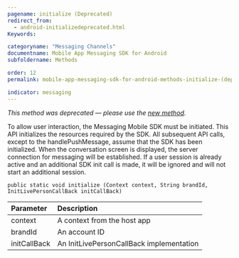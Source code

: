 ```yaml
---
pagename: initialize (Deprecated)
redirect_from:
  - android-initializedeprecated.html
Keywords:

categoryname: "Messaging Channels"
documentname: Mobile App Messaging SDK for Android
subfoldername: Methods

order: 12
permalink: mobile-app-messaging-sdk-for-android-methods-initialize-(deprecated).html

indicator: messaging
---
```


*This method was deprecated — please use the [new method](android-initializeproperties.html).*

To allow user interaction, the Messaging Mobile SDK must be initiated. This API initializes the resources required by the SDK. All subsequent API calls, except to the handlePushMessage, assume that the SDK has been initialized.
When the conversation screen is displayed, the server connection for messaging will be established. If a user session is already active and an additional SDK init call is made, it will be ignored and will not start an additional session.

`public static void initialize (Context context, String brandId, InitLivePersonCallBack initCallBack)`

| Parameter | Description |
| :--- | :--- |
| context | A context from the host app |
| brandId | An account ID |
| initCallBack | An InitLivePersonCallBack implementation |

